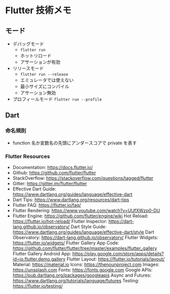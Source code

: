 # Flutter 技術メモ

## モード

- デバッグモード
  - `flutter run`
  - ホットリロード
  - アサーションが有効
- リリースモード
  - `flutter run --release`
  - エミュレータでは使えない
  - 最小サイズにコンパイル
  - アサーション無効
- プロフィールモード
  `flutter run --profile`

## Dart

### 命名規則

- function 名か変数名の先頭にアンダースコアで private を表す


### Flutter Resources
- Documentation: https://docs.flutter.io/
- Github: https://github.com/flutter/flutter
- StackOverflow: https://stackoverflow.com/questions/tagged/flutter
- Gitter: https://gitter.im/flutter/flutter
- Effective Dart Guide: https://www.dartlang.org/guides/language/effective-dart
- Dart Tips: https://www.dartlang.org/resources/dart-tips
- Flutter FAQ: https://flutter.io/faq/
- Flutter Rendering: https://www.youtube.com/watch?v=UUfXWzp0-DU
- Flutter Engine: https://github.com/flutter/engine/wiki
Hot Reload: https://flutter.io/hot-reload/
Flutter Inspector: https://dart-lang.github.io/observatory/
Dart Style Guide: https://www.dartlang.org/guides/language/effective-dart/style
Dart Observatory: https://dart-lang.github.io/observatory/
Flutter Widgets: https://flutter.io/widgets/
Flutter Gallery App Code: https://github.com/flutter/flutter/tree/master/examples/flutter_gallery
Flutter Gallery Android App: https://play.google.com/store/apps/details?id=io.flutter.demo.gallery
Flutter Layout: https://flutter.io/tutorials/layout/
Material: https://material.io
Icons: https://thenounproject.com
Images: https://unsplash.com
Fonts: https://fonts.google.com
Google APIs: https://pub.dartlang.org/packages/googleapis
Async and Futures: https://www.dartlang.org/tutorials/language/futures
Testing: https://flutter.io/testing/